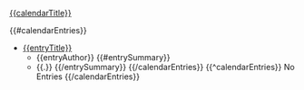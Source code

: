 [{{calendarTitle}}]({{calendarUrl}})

{{#calendarEntries}}
* [{{entryTitle}}]({{entryUrl}})
  - {{entryAuthor}}
  {{#entrySummary}}
  - {{.}}
  {{/entrySummary}}
{{/calendarEntries}}
{{^calendarEntries}}
No Entries
{{/calendarEntries}}
